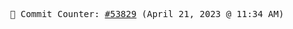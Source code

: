<p align="center">
    <samp>
        📮 Commit Counter: <a href="https://github.com/Javascript-void0/Javascript-void0/commits/main">#53829</a> (April 21, 2023 @ 11:34 AM)
    </samp>
</p>